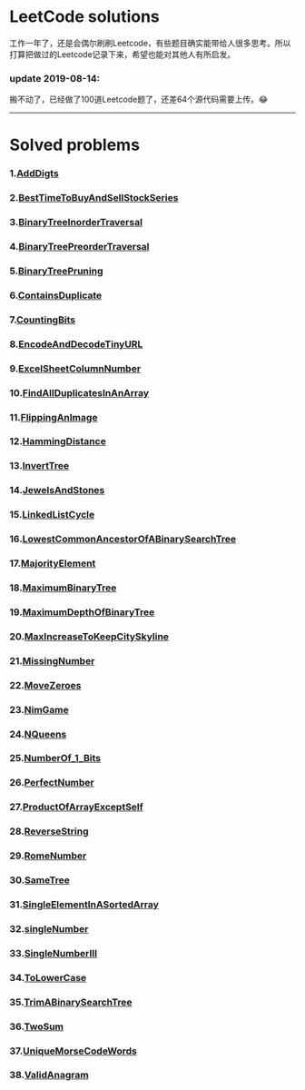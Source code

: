 # LeetCode solutions

工作一年了，还是会偶尔刷刷Leetcode，有些题目确实能带给人很多思考。所以打算把做过的Leetcode记录下来，希望也能对其他人有所启发。

### update 2019-08-14:
搬不动了，已经做了100道Leetcode题了，还差64个源代码需要上传。😂

---

# Solved problems

### 1.[AddDigts](https://github.com/rever4433/LeetCode/tree/master/AddDigts)

### 2.[BestTimeToBuyAndSellStockSeries](https://github.com/rever4433/LeetCode/tree/master/BestTimeToBuyAndSellStockSeries)

### 3.[BinaryTreeInorderTraversal](https://github.com/rever4433/LeetCode/tree/master/BinaryTreeInorderTraversal)

### 4.[BinaryTreePreorderTraversal](https://github.com/rever4433/LeetCode/tree/master/BinaryTreePreorderTraversal)

### 5.[BinaryTreePruning](https://github.com/rever4433/LeetCode/tree/master/BinaryTreePruning)

### 6.[ContainsDuplicate](https://github.com/rever4433/LeetCode/tree/master/ContainsDuplicate)

### 7.[CountingBits](https://github.com/rever4433/LeetCode/tree/master/CountingBits)

### 8.[EncodeAndDecodeTinyURL](https://github.com/rever4433/LeetCode/tree/master/EncodeAndDecodeTinyURL)

### 9.[ExcelSheetColumnNumber](https://github.com/rever4433/LeetCode/tree/master/ExcelSheetColumnNumber)

### 10.[FindAllDuplicatesInAnArray](https://github.com/rever4433/LeetCode/tree/master/FindAllDuplicatesInAnArray)

### 11.[FlippingAnImage](https://github.com/rever4433/LeetCode/tree/master/FlippingAnImage)

### 12.[HammingDistance](https://github.com/rever4433/LeetCode/tree/master/HammingDistance)

### 13.[InvertTree](https://github.com/rever4433/LeetCode/tree/master/InvertTree)

### 14.[JewelsAndStones](https://github.com/rever4433/LeetCode/tree/master/JewelsAndStones)

### 15.[LinkedListCycle](https://github.com/rever4433/LeetCode/tree/master/LinkedListCycle)

### 16.[LowestCommonAncestorOfABinarySearchTree](https://github.com/rever4433/LeetCode/tree/master/LowestCommonAncestorOfABinarySearchTree)

### 17.[MajorityElement](https://github.com/rever4433/LeetCode/tree/master/MajorityElement)

### 18.[MaximumBinaryTree](https://github.com/rever4433/LeetCode/tree/master/MaximumBinaryTree)

### 19.[MaximumDepthOfBinaryTree](https://github.com/rever4433/LeetCode/tree/master/MaximumDepthOfBinaryTree)

### 20.[MaxIncreaseToKeepCitySkyline](https://github.com/rever4433/LeetCode/tree/master/MaxIncreaseToKeepCitySkyline)

### 21.[MissingNumber](https://github.com/rever4433/LeetCode/tree/master/MissingNumber)

### 22.[MoveZeroes](https://github.com/rever4433/LeetCode/tree/master/MoveZeroes)

### 23.[NimGame](https://github.com/rever4433/LeetCode/tree/master/NimGame)

### 24.[NQueens](https://github.com/rever4433/LeetCode/tree/master/NQueens)

### 25.[NumberOf_1_Bits](https://github.com/rever4433/LeetCode/tree/master/NumberOf_1_Bits)

### 26.[PerfectNumber](https://github.com/rever4433/LeetCode/tree/master/PerfectNumber)

### 27.[ProductOfArrayExceptSelf](https://github.com/rever4433/LeetCode/tree/master/ProductOfArrayExceptSelf)

### 28.[ReverseString](https://github.com/rever4433/LeetCode/tree/master/ReverseString)

### 29.[RomeNumber](https://github.com/rever4433/LeetCode/tree/master/RomeNumber)

### 30.[SameTree](https://github.com/rever4433/LeetCode/tree/master/SameTree)

### 31.[SingleElementInASortedArray](https://github.com/rever4433/LeetCode/tree/master/SingleElementInASortedArray)

### 32.[singleNumber](https://github.com/rever4433/LeetCode/tree/master/singleNumber)

### 33.[SingleNumberIII](https://github.com/rever4433/LeetCode/tree/master/SingleNumberIII)

### 34.[ToLowerCase](https://github.com/rever4433/LeetCode/tree/master/ToLowerCase)

### 35.[TrimABinarySearchTree](https://github.com/rever4433/LeetCode/tree/master/TrimABinarySearchTree)

### 36.[TwoSum](https://github.com/rever4433/LeetCode/tree/master/TwoSum)

### 37.[UniqueMorseCodeWords](https://github.com/rever4433/LeetCode/tree/master/UniqueMorseCodeWords)

### 38.[ValidAnagram](https://github.com/rever4433/LeetCode/tree/master/ValidAnagram)
